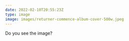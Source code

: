 ```yaml
---
date: 2022-02-10T20:55:23Z
type: image
image: images/returner-commence-album-cover-500w.jpeg
---
```

Do you see the image?
